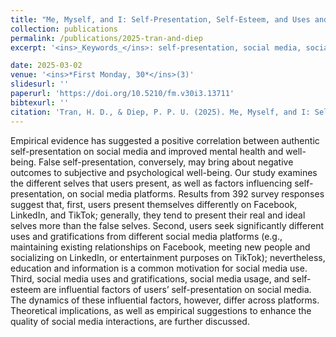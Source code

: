 ```yaml
---
title: "Me, Myself, and I: Self-Presentation, Self-Esteem, and Uses and Gratifications on Facebook, LinkedIn, and TikTok"
collection: publications
permalink: /publications/2025-tran-and-diep
excerpt: '<ins>_Keywords_</ins>: self-presentation, social media, social media use, Facebook, LinkedIn, TikTok, self-esteem, uses and gratifications'

date: 2025-03-02
venue: '<ins>*First Monday, 30*</ins>(3)'
slidesurl: ''
paperurl: 'https://doi.org/10.5210/fm.v30i3.13711'
bibtexurl: ''
citation: 'Tran, H. D., & Diep, P. P. U. (2025). Me, Myself, and I: Self-Presentation, Self-Esteem, and Uses and Gratifications on Facebook, LinkedIn, and TikTok. <ins>*First Monday, 30*</ins>(3). https://doi.org/10.5210/fm.v30i3.13711'
---
```

Empirical evidence has suggested a positive correlation between authentic self-presentation on social media and improved mental health and well-being. False self-presentation, conversely, may bring about negative outcomes to subjective and psychological well-being. Our study examines the different selves that users present, as well as factors influencing self-presentation, on social media platforms. Results from 392 survey responses suggest that, first, users present themselves differently on Facebook, LinkedIn, and TikTok; generally, they tend to present their real and ideal selves more than the false selves. Second, users seek significantly different uses and gratifications from different social media platforms (e.g., maintaining existing relationships on Facebook, meeting new people and socializing on LinkedIn, or entertainment purposes on TikTok); nevertheless, education and information is a common motivation for social media use. Third, social media uses and gratifications, social media usage, and self-esteem are influential factors of users’ self-presentation on social media. The dynamics of these influential factors, however, differ across platforms. Theoretical implications, as well as empirical suggestions to enhance the quality of social media interactions, are further discussed.
